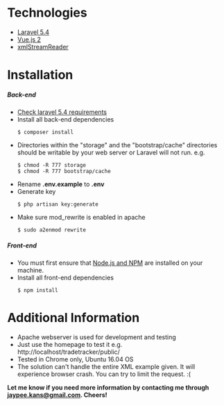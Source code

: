 # Technologies
- [Laravel 5.4](https://laravel.com/docs/5.4)
- [Vue.js 2](https://vuejs.org/v2/guide/)
- [xmlStreamReader](https://github.com/hobnob/xmlStreamReader)

# Installation

##### Back-end
- [Check laravel 5.4 requirements](https://laravel.com/docs/5.4/installation#installation)
- Install all back-end dependencies
    ```
    $ composer install
    ```
- Directories within the "storage" and the "bootstrap/cache" directories should be writable by your web server or Laravel will not run. e.g.
    ```
    $ chmod -R 777 storage
    $ chmod -R 777 bootstrap/cache
    ```
- Rename **.env.example** to **.env**
- Generate key
    ```
    $ php artisan key:generate
    ```
- Make sure mod_rewrite is enabled in apache
    ```
    $ sudo a2enmod rewrite
    ```

##### Front-end
- You must first ensure that [Node.js and NPM](https://www.npmjs.com/get-npm) are installed on your machine.
- Install all front-end dependencies
    ```
    $ npm install
    ```

# Additional Information
- Apache webserver is used for development and testing
- Just use the homepage to test it e.g. http://localhost/tradetracker/public/
- Tested in Chrome only, Ubuntu 16.04 OS
- The solution can't handle the entire XML example given. It will experience browser crash. You can try to limit the request. :(

**Let me know if you need more information by contacting me through jaypee.kans@gmail.com. Cheers!**